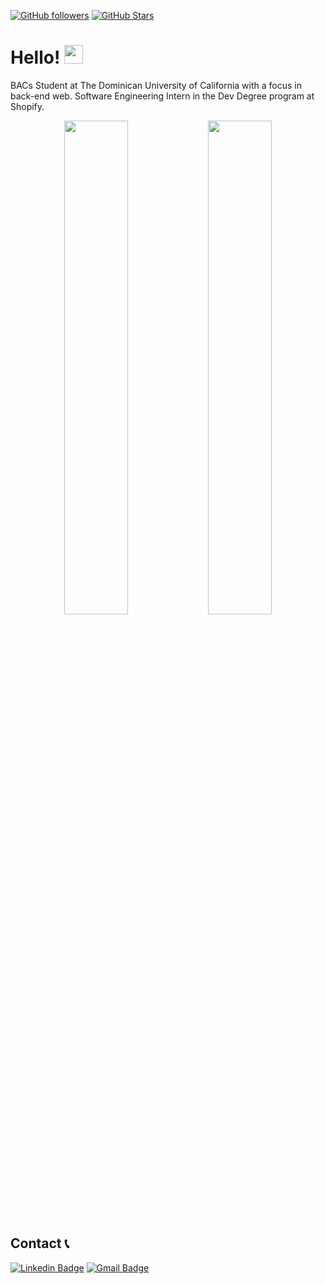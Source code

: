 [![GitHub followers](https://img.shields.io/github/followers/dylanplayer?logo=GitHub&style=for-the-badge)](https://github.com/dylanplayer)
[![GitHub Stars](https://img.shields.io/github/stars/dylanplayer?logo=github&style=for-the-badge)](https://github.com/dylanplayer)


# Hello!  <img src="https://raw.githubusercontent.com/MartinHeinz/MartinHeinz/master/wave.gif" width="30px"> 

BACs Student at The Dominican University of California with a focus in back-end web. Software Engineering Intern in the Dev Degree program at Shopify. 

<p align="center" >
  <img width="45%" src="https://wakatime.com/share/@dylanplayer/3613b8bd-0519-4530-a216-aa7c0cf8b476.svg" />
  <img width="45%" src="https://wakatime.com/share/@dylanplayer/6fe972fa-6e50-4c11-a28b-90651e4ee7ae.svg" />
</p>

<!-- <div align="center">
  <img src="https://github-readme-stats.vercel.app/api?username=dylanplayer&theme=radical">
  <img src="https://github-readme-stats.vercel.app/api/top-langs/?username=dylanplayer&langs_count=3&theme=radical">
</div> -->


## Contact 📞
[![Linkedin Badge](https://img.shields.io/badge/-DylanPlayer-blue?style=flat-square&logo=Linkedin&logoColor=white&link=https://www.linkedin.com/in/dylan-player/)](https://www.linkedin.com/in/dylan-player/) 
[![Gmail Badge](https://img.shields.io/badge/-dylan@dylanplayer.com-d14836?style=flat-square&logo=Gmail&logoColor=white&link=mailto:dylan@dylanplayer.com)](mailto:dylan@dylanplayer.com)
